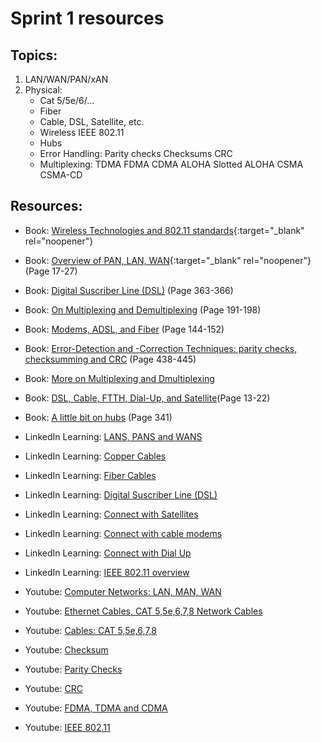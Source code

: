 # Sprint 1 resources

## Topics:

1. LAN/WAN/PAN/xAN
2. Physical:
    - Cat 5/5e/6/...
    - Fiber
    - Cable, DSL, Satellite, etc.
    - Wireless
        IEEE 802.11
    - Hubs
    - Error Handling:
        Parity checks
        Checksums
        CRC
    - Multiplexing:
        TDMA
        FDMA
        CDMA
        ALOHA
        Slotted ALOHA
        CSMA
        CSMA-CD

## Resources:

* Book: [Wireless Technologies and 802.11 standards](https://book.systemsapproach.org/direct/wireless.html#){:target="_blank" rel="noopener"}

* Book: [Overview of PAN, LAN, WAN](http://index-of.es/Varios-2/Computer%20Networks%205th%20Edition.pdf#page=41){:target="_blank" rel="noopener"} (Page 17-27)

* Book: [Digital Suscriber Line (DSL)](https://vulms.vu.edu.pk/Courses/CS206/Downloads/Cisco.Press.Computer.Networking.First.Step.Apr.2004.INTERNAL.pdf#page=363) (Page 363-366)

* Book: [On Multiplexing and Demultiplexing](https://bit.ly/2NMCGZg) (Page 191-198)

* Book: [Modems, ADSL, and Fiber](http://index-of.es/Varios-2/Computer%20Networks%205th%20Edition.pdf#page=168) (Page 144-152)

* Book: [Error-Detection and -Correction Techniques: parity checks, checksumming and CRC](https://bit.ly/3j11uYM) (Page 438-445)

* Book: [More on Multiplexing and Dmultiplexing](https://book.systemsapproach.org/foundation/architecture.html#multiplexing-and-demultiplexing)

* Book: [DSL, Cable, FTTH, Dial-Up, and Satellite](https://eclass.teicrete.gr/modules/document/file.php/TP326/%CE%98%CE%B5%CF%89%CF%81%CE%AF%CE%B1%20(Lectures)/Computer_Networking_A_Top-Down_Approach.pdf#page=40)(Page 13-22)

* Book: [A little bit on hubs](http://index-of.es/Varios-2/Computer%20Networks%205th%20Edition.pdf#page=365) (Page 341)

* LinkedIn Learning: [LANS, PANS and WANS](https://www.linkedin.com/learning/securing-the-iot-introduction/lans-wans-pans?u=49112041)

* LinkedIn Learning: [Copper Cables](https://www.linkedin.com/learning/comptia-server-plus-sk0-004-cert-prep-5-networking/copper-cables?u=49112041)

* LinkedIn Learning: [Fiber Cables](https://www.linkedin.com/learning/comptia-server-plus-sk0-004-cert-prep-5-networking/fiber-cables?resume=false&u=49112041)

* LinkedIn Learning: [Digital Suscriber Line (DSL)](https://www.linkedin.com/learning/comptia-network-plus-n10-007-cert-prep-6-advanced-ip-networking/digital-subscriber-line-dsl?u=49112041)

* LinkedIn Learning: [Connect with Satellites](https://www.linkedin.com/learning/comptia-network-plus-n10-007-cert-prep-6-advanced-ip-networking/connect-with-satellites?u=49112041)

* LinkedIn Learning: [Connect with cable modems](https://www.linkedin.com/learning/comptia-network-plus-n10-007-cert-prep-6-advanced-ip-networking/connect-with-cable-modems?u=49112041)

* LinkedIn Learning: [Connect with Dial Up](https://www.linkedin.com/learning/comptia-network-plus-n10-007-cert-prep-6-advanced-ip-networking/connect-with-dial-up?u=49112041)

* LinkedIn Learning: [IEEE 802.11 overview](https://www.linkedin.com/learning/wireshark-advanced-tools-and-techniques/ieee-802-11-overview?u=49112041)

* Youtube: [Computer Networks: LAN, MAN, WAN](https://www.youtube.com/watch?v=9BIN99rHOCQ)

* Youtube: [Ethernet Cables, CAT 5,5e,6,7,8 Network Cables](https://www.youtube.com/watch?v=_NX99ad2FUA)

* Youtube: [Cables: CAT 5,5e,6,7,8](https://www.youtube.com/watch?v=8XeY-0WDf3c&list=PL2jykFOD1AWZlfwMPcVKwaFrRXbqObI3U&index=81)

* Youtube: [Checksum](https://www.youtube.com/watch?v=AtVWnyDDaDI)

* Youtube: [Parity Checks](https://www.youtube.com/watch?v=DdMcAUlxh1M)

* Youtube: [CRC](https://www.youtube.com/watch?v=A9g6rTMblz4)

* Youtube: [FDMA, TDMA and CDMA](https://www.youtube.com/watch?v=KviHyRss-dE)

* Youtube: [IEEE 802.11](https://www.youtube.com/watch?v=t3FVP5wuG4g)
















